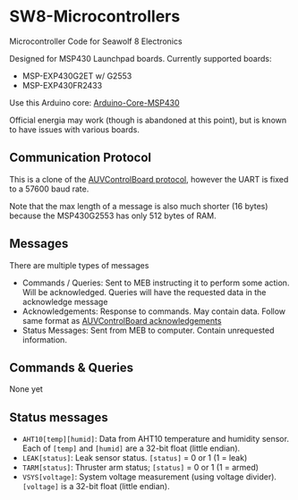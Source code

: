 # SW8-Microcontrollers
Microcontroller Code for Seawolf 8 Electronics

Designed for MSP430 Launchpad boards. Currently supported boards:

- MSP-EXP430G2ET w/ G2553
- MSP-EXP430FR2433

Use this Arduino core: [Arduino-Core-MSP430](https://github.com/MB3hel/Arduino-Core-MSP430)

Official energia may work (though is abandoned at this point), but is known to have issues with various boards.


## Communication Protocol

This is a clone of the [AUVControlBoard protocol](https://mb3hel.github.io/AUVControlBoard/user_guide/comm_protocol/), however the UART is fixed to a 57600 baud rate.

Note that the max length of a message is also much shorter (16 bytes) because the MSP430G2553 has only 512 bytes of RAM.

## Messages

There are multiple types of messages

- Commands / Queries: Sent to MEB instructing it to perform some action. Will be acknowledged. Queries will have the requested data in the acknowledge message
- Acknowledgements: Response to commands. May contain data. Follow same format as [AUVControlBoard acknowledgements](https://mb3hel.github.io/AUVControlBoard/user_guide/messages/#acknowledgements)
- Status Messages: Sent from MEB to computer. Contain unrequested information.


## Commands & Queries

None yet


## Status messages

- `AHT10[temp][humid]`: Data from AHT10 temperature and humidity sensor. Each of `[temp]` and `[humid]` are a 32-bit float (little endian).
- `LEAK[status]`: Leak sensor status. `[status]` = 0 or 1 (1 = leak)
- `TARM[status]`: Thruster arm status; `[status]` = 0 or 1 (1 = armed)
- `VSYS[voltage]`: System voltage measurement (using voltage divider). `[voltage]` is a 32-bit float (little endian).
